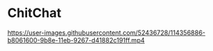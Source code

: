 # ChitChat
https://user-images.githubusercontent.com/52436728/114356886-b8061600-9b8e-11eb-9267-d41882c191ff.mp4
